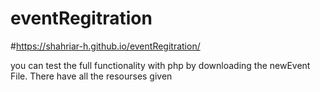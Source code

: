 # eventRegitration
#https://shahriar-h.github.io/eventRegitration/

you can test the full functionality with php by downloading the newEvent File. There have all the resourses given
